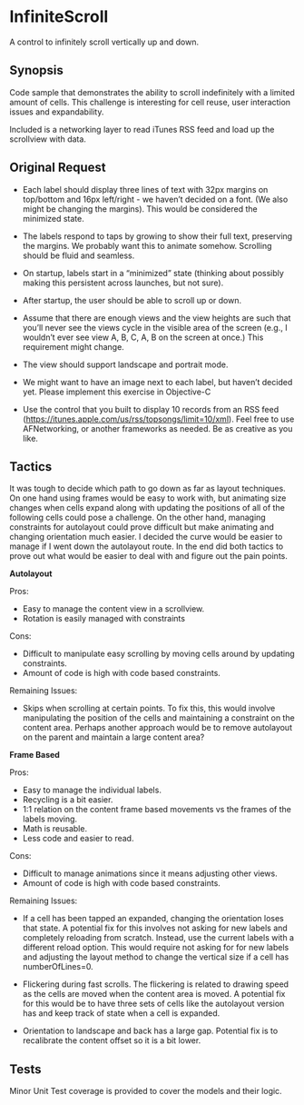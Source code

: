 # InfiniteScroll
A control to infinitely scroll vertically up and down.

## Synopsis

Code sample that demonstrates the ability to scroll indefinitely with a limited amount of cells. This challenge is interesting for cell reuse, user interaction issues and expandability.

Included is a networking layer to read iTunes RSS feed and load up the scrollview with data.

## Original Request

- Each label should display three lines of text with 32px margins on top/bottom and 16px left/right - we haven’t decided on a font. (We also might be changing the margins). This would be considered the minimized state.

- The labels respond to taps by growing to show their full text, preserving the margins. We probably want this to animate somehow. Scrolling should be fluid and seamless.

- On startup, labels start in a “minimized” state (thinking about possibly making this persistent across launches, but not sure).

- After startup, the user should be able to scroll up or down.

- Assume that there are enough views and the view heights are such that you’ll never see the views cycle in the visible area of the screen (e.g., I wouldn’t ever see view A, B, C, A, B on the screen at once.) This requirement might change.

- The view should support landscape and portrait mode.

- We might want to have an image next to each label, but haven’t decided yet. Please implement this exercise in Objective-C

- Use the control that you built to display 10 records from an RSS feed (https://itunes.apple.com/us/rss/topsongs/limit=10/xml). Feel free to use AFNetworking, or another frameworks as needed. Be as creative as you like.

## Tactics

It was tough to decide which path to go down as far as layout techniques. On one hand using frames would be easy to work with, but animating size changes when cells expand along with updating the positions of all of the following cells could pose a challenge. On the other hand, managing constraints for autolayout could prove difficult but make animating and changing orientation much easier. I decided the curve would be easier to manage if I went down the autolayout route. In the end did both tactics to prove out what would be easier to deal with and figure out the pain points.

**Autolayout**

Pros:
- Easy to manage the content view in a scrollview.
- Rotation is easily managed with constraints

Cons:
- Difficult to manipulate easy scrolling by moving cells around by updating constraints.
- Amount of code is high with code based constraints.

Remaining Issues:
- Skips when scrolling at certain points. To fix this, this would involve manipulating the position of the cells and maintaining a constraint on the content area. Perhaps another approach would be to remove autolayout on the parent and maintain a large content area?

**Frame Based**

Pros:
- Easy to manage the individual labels.
- Recycling is a bit easier.
- 1:1 relation on the content frame based movements vs the frames of the labels moving.
- Math is reusable.
- Less code and easier to read.

Cons:
- Difficult to manage animations since it means adjusting other views.
- Amount of code is high with code based constraints.

Remaining Issues:
- If a cell has been tapped an expanded, changing the orientation loses that state. A potential fix for this involves not asking for new labels and completely reloading from scratch. Instead, use the current labels with a different reload option. This would require not asking for for new labels and adjusting the layout method to change the vertical size if a cell has numberOfLines=0.

- Flickering during fast scrolls. The flickering is related to drawing speed as the cells are moved when the content area is moved. A potential fix for this would be to have three sets of cells like the autolayout version has and keep track of state when a cell is expanded.

- Orientation to landscape and back has a large gap. Potential fix is to recalibrate the content offset so it is a bit lower.

## Tests

Minor Unit Test coverage is provided to cover the models and their logic.
